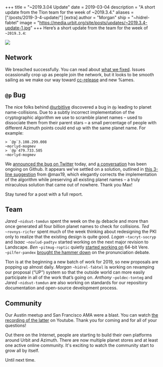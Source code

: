 +++
title = "~2019.3.04 Update"
date = 2019-03-04
description = "A short update from the Tlon team for the week of ~2019.3.4."
aliases = ["/posts/2019-3-4-update/"]
[extra]
author = "Morgan"
ship = "~hidrel-fabtel"
image = "https://media.urbit.org/site/posts/updates/~2019.3.4-update-1.jpg"
+++
Here’s a short update from the team for the week of `~2019.3.4`:

![](https://media.urbit.org/site/posts/updates/~2019.3.4-update-1.jpg)

## Network

We breached successfully. You can read about [what we fixed](https://github.com/urbit/arvo/pull/1101). Issues ocassionally crop up as people join the network, but it looks to be smooth sailing as we make our way toward [cc-release](https://github.com/urbit/urbit/tree/cc-release) and new %ames.

## `@p` Bug

The nice folks behind [@urbitlive](https://twitter.com/urbitlive) discovered a bug in `@p` leading to planet name-collisions. Due to a subtly incorrect implementation of the cryptographic algorithm we use to scramble planet names – used to dissociate them from their parent stars – a small percentage of people with different Azimuth points could end up with the same planet name. For example:

```
> `@p`3.108.299.008
~morlyd-mogmev
> `@p`479.733.505
~morlyd-mogmev
```

We [announced the bug on Twitter](https://twitter.com/urbit/status/1105850450559918082) today, and [a conversation](https://github.com/urbit/arvo/issues/1105) has been ongoing on Github. It appears we've settled on a solution, outlined in [this 3-line suggestion](https://github.com/urbit/arvo/issues/1105#issuecomment-472585937) from @max19, which elegantly corrects the implementation of the algorithm while preserving all existing planet names – a truly miraculous solution that came out of nowhere. Thank you Max!

Stay tuned for a post with a full report.

## Team

*Jared* `~nidsut-tomdun` spent the week on the `@p` debacle and more than once generated all four billion planet names to check for collisions. *Ted* `~rovnys-ricfer` spent much of the week thinking about redesigning the PKI only to realize that the existing design is quite good. *Logan* `~tacryt-socryp` and *Isaac* `~novlud-padtyv` started working on the next major revision to Landscape. *Ben* `~pitmug-roptic` quietly [started working on](https://github.com/urbit/urbit/pull/1221) 64-bit Vere. `~pilfer-pandex` [brought the hammer down](https://github.com/urbit/docs/pull/399#issuecomment-472667240) on the pronunciation debate.

Tlon is at the beginning a new batch of work for 2019, so new proposals are popping up almost daily. *Morgan* `~hidrel-fabtel` is working on revamping our proposal (“UP”) system so that the outside world can more easily participate in all of the work that’s going on. *Anthony* `~poldec-tonteg` and *Jared* `~nidsut-tomdun` are also working on standards for our repository documentation and open-source development process.

## Community

Our Austin meetup and San Francisco AMA were a blast. You can watch [the recording of the latter](https://www.youtube.com/watch?v=ndk2b69fA9A) on Youtube. Thank you for coming and for all of your questions!

Out there on the Internet, people are starting to build their own platforms around Urbit and Azimuth. There are now multiple planet stores and at least one active online community. It's exciting to watch the community start to grow all by itself.

Until next time.